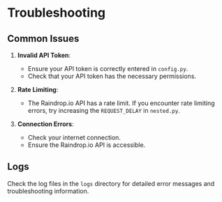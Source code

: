 
# Troubleshooting

## Common Issues

1. **Invalid API Token**:
   - Ensure your API token is correctly entered in `config.py`.
   - Check that your API token has the necessary permissions.

2. **Rate Limiting**:
   - The Raindrop.io API has a rate limit. If you encounter rate limiting errors, try increasing the `REQUEST_DELAY` in `nested.py`.

3. **Connection Errors**:
   - Check your internet connection.
   - Ensure the Raindrop.io API is accessible.

## Logs

Check the log files in the `logs` directory for detailed error messages and troubleshooting information.
